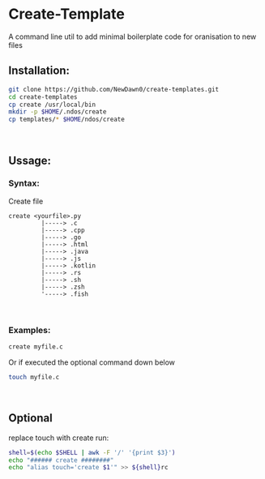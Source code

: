 # Create-Template
A command line util to add minimal boilerplate code for oranisation to new files

## Installation:
```bash
git clone https://github.com/NewDawn0/create-templates.git
cd create-templates
cp create /usr/local/bin
mkdir -p $HOME/.ndos/create
cp templates/* $HOME/ndos/create
```
</br>

## Ussage:
### Syntax:

Create file
```
create <yourfile>.py
         |-----> .c
         |-----> .cpp
         |-----> .go
         |-----> .html
         |-----> .java
         |-----> .js
         |-----> .kotlin
         |-----> .rs
         |-----> .sh
         |-----> .zsh
         '-----> .fish
```
</br>


### Examples:
```bash
create myfile.c
```
Or if executed the optional command down below
```bash
touch myfile.c
```
</br>

## Optional
replace touch with create run:
```bash
shell=$(echo $SHELL | awk -F '/' '{print $3}')
echo "###### create ########"
echo "alias touch='create $1'" >> ${shell}rc
```
